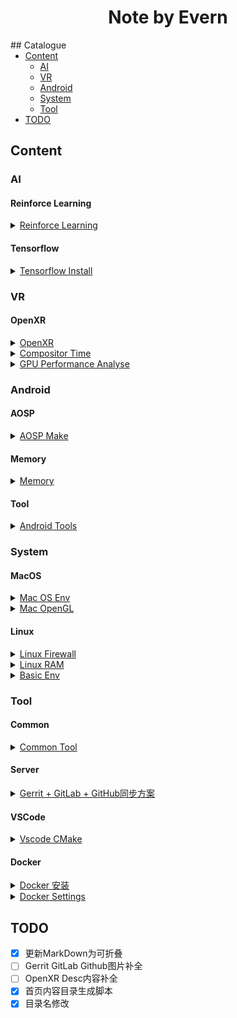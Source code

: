 <center>
    <h1>
        Note by Evern
    </h1>
</center>
<!--title-->
## Catalogue
<ul style="margin-top:0px;"><li><a href="#Content">Content</a></li>
<ul style="margin-top:0px;"><li><a href="#AI">AI</a></li>
<li><a href="#VR">VR</a></li>
<li><a href="#Android">Android</a></li>
<li><a href="#System">System</a></li>
<li><a href="#Tool">Tool</a></li>
</ul>
<li><a href="#TODO">TODO</a></li>
</ul>

## Content
### AI

#### Reinforce Learning

<details><summary><a href="AI\Reinforce Learning\README.md">Reinforce Learning</a></summary><ul style="margin-top:0px;"><li><a href="AI\Reinforce Learning\README.md#安装Reinforce Agent">安装Reinforce Agent</a></li>
</ul></details>

#### Tensorflow

<details><summary><a href="AI\Tensorflow\Install\README.md">Tensorflow Install</a></summary><ul style="margin-top:0px;"><li><a href="AI\Tensorflow\Install\README.md#Docker Tensorflow镜像">Docker Tensorflow镜像</a></li>
</ul></details>

### VR

#### OpenXR

<details><summary><a href="VR\OpenXR\OpenXR Introduction\README.md">OpenXR</a></summary><ul style="margin-top:0px;"><li><a href="VR\OpenXR\OpenXR Introduction\README.md#OpenXR 简介">OpenXR 简介</a></li>
<ul style="margin-top:0px;"><li><a href="VR\OpenXR\OpenXR Introduction\README.md#OpenXR的目的">OpenXR的目的</a></li>
<li><a href="VR\OpenXR\OpenXR Introduction\README.md#细说OpenXR">细说OpenXR</a></li>
</ul>
<li><a href="VR\OpenXR\OpenXR Introduction\README.md#总结">总结</a></li>
<li><a href="VR\OpenXR\OpenXR Introduction\README.md#相关资料">相关资料</a></li>
<li><a href="VR\OpenXR\OpenXR Introduction\README.md#其他">其他</a></li>
</ul></details>

<details><summary><a href="VR\OpenXR\Monado\compositor\time\README.md">Compositor Time</a></summary><ul style="margin-top:0px;"><li><a href="VR\OpenXR\Monado\compositor\time\README.md#About Time">About Time</a></li>
<ul style="margin-top:0px;"><li><a href="VR\OpenXR\Monado\compositor\time\README.md#App Time">App Time</a></li>
</ul>
</ul></details>

<details><summary><a href="VR\OpenXR\Monado\performance\gpu\README.md">GPU Performance Analyse</a></summary><ul style="margin-top:0px;"><li><a href="VR\OpenXR\Monado\performance\gpu\README.md#Analyse Indicator">Analyse Indicator</a></li>
<li><a href="VR\OpenXR\Monado\performance\gpu\README.md#Data Capturer">Data Capturer</a></li>
<li><a href="VR\OpenXR\Monado\performance\gpu\README.md#Attention">Attention</a></li>
<li><a href="VR\OpenXR\Monado\performance\gpu\README.md#Basic Performance">Basic Performance</a></li>
</ul></details>

### Android

#### AOSP

<details><summary><a href="Android\AOSP\make\README.md">AOSP Make</a></summary><ul style="margin-top:0px;"><li><a href="Android\AOSP\make\README.md#Get AOSP Code">Get AOSP Code</a></li>
<ul style="margin-top:0px;"><li><a href="Android\AOSP\make\README.md#Install Git">Install Git</a></li>
<li><a href="Android\AOSP\make\README.md#Install Python">Install Python</a></li>
<li><a href="Android\AOSP\make\README.md#Install Repo">Install Repo</a></li>
<li><a href="Android\AOSP\make\README.md#Get Platform Code">Get Platform Code</a></li>
</ul>
<li><a href="Android\AOSP\make\README.md#Make Code">Make Code</a></li>
<ul style="margin-top:0px;"><li><a href="Android\AOSP\make\README.md#Install Java">Install Java</a></li>
<li><a href="Android\AOSP\make\README.md#Make Init">Make Init</a></li>
<li><a href="Android\AOSP\make\README.md#Start Make">Start Make</a></li>
</ul>
</ul></details>

#### Memory

<details><summary><a href="Android\Memory\README.md">Memory</a></summary><ul style="margin-top:0px;"><li><a href="Android\Memory\README.md#Lost RAM">Lost RAM</a></li>
<ul style="margin-top:0px;"><li><a href="Android\Memory\README.md#主动释放">主动释放</a></li>
<li><a href="Android\Memory\README.md#抓取内存">抓取内存</a></li>
</ul>
</ul></details>

#### Tool

<details><summary><a href="Android\Tool\README.md">Android Tools</a></summary><ul style="margin-top:0px;"><li><a href="Android\Tool\README.md#ADB">ADB</a></li>
<ul style="margin-top:0px;"><li><a href="Android\Tool\README.md#通过包名打印Log">通过包名打印Log</a></li>
<li><a href="Android\Tool\README.md#打印GPU负载">打印GPU负载</a></li>
<li><a href="Android\Tool\README.md#打印GPU工作频率">打印GPU工作频率</a></li>
<li><a href="Android\Tool\README.md#打印GPU最大、最小工作频率">打印GPU最大、最小工作频率</a></li>
</ul>
</ul></details>

### System

#### MacOS

<details><summary><a href="System\MacOS\BasicEnv\README.md">Mac OS Env</a></summary><ul style="margin-top:0px;"><li><a href="System\MacOS\BasicEnv\README.md#安装Brew">安装Brew</a></li>
</ul></details>

<details><summary><a href="System\MacOS\OpenGL\README.md">Mac OpenGL</a></summary><ul style="margin-top:0px;"><li><a href="System\MacOS\OpenGL\README.md#OpenGL Env">OpenGL Env</a></li>
</ul></details>

#### Linux

<details><summary><a href="System\Linux\Firewall\README.md">Linux Firewall</a></summary><ul style="margin-top:0px;"><li><a href="System\Linux\Firewall\README.md#添加端口">添加端口</a></li>
</ul></details>

<details><summary><a href="System\Linux\RAM\README.md">Linux RAM</a></summary><ul style="margin-top:0px;"><li><a href="System\Linux\RAM\README.md#Swap分区创建">Swap分区创建</a></li>
<ul style="margin-top:0px;"><li><a href="System\Linux\RAM\README.md#查看Swap信息">查看Swap信息</a></li>
<li><a href="System\Linux\RAM\README.md#创建Swap文件">创建Swap文件</a></li>
</ul>
</ul></details>

<details><summary><a href="System\Linux\Ubuntu\BasicEnv\README.md">Basic Env</a></summary><ul style="margin-top:0px;"><li><a href="System\Linux\Ubuntu\BasicEnv\README.md#设置root密码">设置root密码</a></li>
<li><a href="System\Linux\Ubuntu\BasicEnv\README.md#添加用户">添加用户</a></li>
<li><a href="System\Linux\Ubuntu\BasicEnv\README.md#更新软件包">更新软件包</a></li>
<li><a href="System\Linux\Ubuntu\BasicEnv\README.md#安装必备软件">安装必备软件</a></li>
<li><a href="System\Linux\Ubuntu\BasicEnv\README.md#安装[Neovim](https://github.com/neovim/neovim)">安装[Neovim](https://github.com/neovim/neovim)</a></li>
<li><a href="System\Linux\Ubuntu\BasicEnv\README.md#添加sudo权限">添加sudo权限</a></li>
<li><a href="System\Linux\Ubuntu\BasicEnv\README.md#配置zsh">配置zsh</a></li>
<ul style="margin-top:0px;"><li><a href="System\Linux\Ubuntu\BasicEnv\README.md#安装[oh-my-zsh](https://github.com/robbyrussell/oh-my-zsh)">安装[oh-my-zsh](https://github.com/robbyrussell/oh-my-zsh)</a></li>
<li><a href="System\Linux\Ubuntu\BasicEnv\README.md#下载主题[powerlevel9k](https://github.com/Powerlevel9k/powerlevel9k)">下载主题[powerlevel9k](https://github.com/Powerlevel9k/powerlevel9k)</a></li>
<li><a href="System\Linux\Ubuntu\BasicEnv\README.md#配置.zshrc">配置.zshrc</a></li>
</ul>
<li><a href="System\Linux\Ubuntu\BasicEnv\README.md#启动并设置服务自启动">启动并设置服务自启动</a></li>
<li><a href="System\Linux\Ubuntu\BasicEnv\README.md#安装[conda](https://docs.conda.io/en/latest/miniconda.html)">安装[conda](https://docs.conda.io/en/latest/miniconda.html)</a></li>
</ul></details>

### Tool

#### Common

<details><summary><a href="Tool\Common\README.md">Common Tool</a></summary><ul style="margin-top:0px;"><li><a href="Tool\Common\README.md#Windows">Windows</a></li>
<ul style="margin-top:0px;"><li><a href="Tool\Common\README.md#截图">截图</a></li>
<li><a href="Tool\Common\README.md#鼠标">鼠标</a></li>
<li><a href="Tool\Common\README.md#Markdown">Markdown</a></li>
</ul>
</ul></details>

#### Server

<details><summary><a href="Tool\Server\Gerrit_Gitlab_Github\README.md">Gerrit + GitLab + GitHub同步方案</a></summary><ul style="margin-top:0px;"><li><a href="Tool\Server\Gerrit_Gitlab_Github\README.md#简介">简介</a></li>
<li><a href="Tool\Server\Gerrit_Gitlab_Github\README.md#Docker配置">Docker配置</a></li>
<ul style="margin-top:0px;"><li><a href="Tool\Server\Gerrit_Gitlab_Github\README.md#Docker Compose Yaml">Docker Compose Yaml</a></li>
<li><a href="Tool\Server\Gerrit_Gitlab_Github\README.md#创建配置文件">创建配置文件</a></li>
<li><a href="Tool\Server\Gerrit_Gitlab_Github\README.md#初始化Gerrit容器">初始化Gerrit容器</a></li>
<li><a href="Tool\Server\Gerrit_Gitlab_Github\README.md#初始化所有容器">初始化所有容器</a></li>
<li><a href="Tool\Server\Gerrit_Gitlab_Github\README.md#添加外部访问的端口">添加外部访问的端口</a></li>
<li><a href="Tool\Server\Gerrit_Gitlab_Github\README.md#Gerrit Nginx配置">Gerrit Nginx配置</a></li>
</ul>
<li><a href="Tool\Server\Gerrit_Gitlab_Github\README.md#Gerrit与GitHub直接同步">Gerrit与GitHub直接同步</a></li>
<ul style="margin-top:0px;"><li><a href="Tool\Server\Gerrit_Gitlab_Github\README.md#创建GitHub项目">创建GitHub项目</a></li>
<li><a href="Tool\Server\Gerrit_Gitlab_Github\README.md#添加SSH KEY">添加SSH KEY</a></li>
<li><a href="Tool\Server\Gerrit_Gitlab_Github\README.md#创建Gerrit项目">创建Gerrit项目</a></li>
<li><a href="Tool\Server\Gerrit_Gitlab_Github\README.md#配置replication插件">配置replication插件</a></li>
<li><a href="Tool\Server\Gerrit_Gitlab_Github\README.md#重启Gerrit">重启Gerrit</a></li>
</ul>
</ul></details>

#### VSCode

<details><summary><a href="Tool\VSCode\CMake\README.md">Vscode CMake</a></summary><ul style="margin-top:0px;"><li><a href="Tool\VSCode\CMake\README.md#安装CMake扩展">安装CMake扩展</a></li>
<li><a href="Tool\VSCode\CMake\README.md#配置编译器">配置编译器</a></li>
<ul style="margin-top:0px;"><li><a href="Tool\VSCode\CMake\README.md#Windows">Windows</a></li>
<li><a href="Tool\VSCode\CMake\README.md#MacOS">MacOS</a></li>
</ul>
<li><a href="Tool\VSCode\CMake\README.md#CMake项目验证">CMake项目验证</a></li>
<ul style="margin-top:0px;"><li><a href="Tool\VSCode\CMake\README.md#创建HelloWorld">创建HelloWorld</a></li>
<li><a href="Tool\VSCode\CMake\README.md#编写代码">编写代码</a></li>
<li><a href="Tool\VSCode\CMake\README.md#运行">运行</a></li>
<li><a href="Tool\VSCode\CMake\README.md#使用CMake运行">使用CMake运行</a></li>
</ul>
<li><a href="Tool\VSCode\CMake\README.md#问题">问题</a></li>
<ul style="margin-top:0px;"><li><a href="Tool\VSCode\CMake\README.md#ModuleNotFoundError: No module named 'encodeings'">ModuleNotFoundError: No module named 'encodeings'</a></li>
</ul>
</ul></details>

#### Docker

<details><summary><a href="Tool\Docker\Install\README.md">Docker 安装</a></summary><ul style="margin-top:0px;"><li><a href="Tool\Docker\Install\README.md#系统信息获取">系统信息获取</a></li>
<li><a href="Tool\Docker\Install\README.md#安装Docker">安装Docker</a></li>
<ul style="margin-top:0px;"><li><a href="Tool\Docker\Install\README.md#CenterOS 安装">CenterOS 安装</a></li>
<li><a href="Tool\Docker\Install\README.md#Windows安装">Windows安装</a></li>
<li><a href="Tool\Docker\Install\README.md#创建Ubuntu">创建Ubuntu</a></li>
</ul>
</ul></details>

<details><summary><a href="Tool\Docker\Settings\README.md">Docker Settings</a></summary><ul style="margin-top:0px;"><li><a href="Tool\Docker\Settings\README.md#配置root权限">配置root权限</a></li>
</ul></details>

<!--tile-->
## TODO

* [x] 更新MarkDown为可折叠
* [ ] Gerrit GitLab Github图片补全
* [ ] OpenXR Desc内容补全
* [x] 首页内容目录生成脚本
* [x] 目录名修改